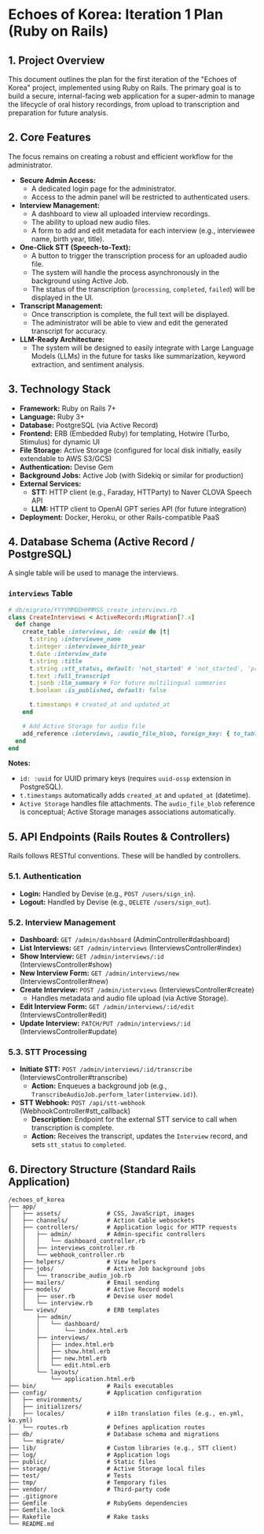 
# Echoes of Korea: Iteration 1 Plan (Ruby on Rails)

## 1. Project Overview

This document outlines the plan for the first iteration of the "Echoes of Korea" project, implemented using Ruby on Rails. The primary goal is to build a secure, internal-facing web application for a super-admin to manage the lifecycle of oral history recordings, from upload to transcription and preparation for future analysis.

## 2. Core Features

The focus remains on creating a robust and efficient workflow for the administrator.

*   **Secure Admin Access:**
    *   A dedicated login page for the administrator.
    *   Access to the admin panel will be restricted to authenticated users.
*   **Interview Management:**
    *   A dashboard to view all uploaded interview recordings.
    *   The ability to upload new audio files.
    *   A form to add and edit metadata for each interview (e.g., interviewee name, birth year, title).
*   **One-Click STT (Speech-to-Text):**
    *   A button to trigger the transcription process for an uploaded audio file.
    *   The system will handle the process asynchronously in the background using Active Job.
    *   The status of the transcription (`processing`, `completed`, `failed`) will be displayed in the UI.
*   **Transcript Management:**
    *   Once transcription is complete, the full text will be displayed.
    *   The administrator will be able to view and edit the generated transcript for accuracy.
*   **LLM-Ready Architecture:**
    *   The system will be designed to easily integrate with Large Language Models (LLMs) in the future for tasks like summarization, keyword extraction, and sentiment analysis.

## 3. Technology Stack

*   **Framework:** Ruby on Rails 7+
*   **Language:** Ruby 3+
*   **Database:** PostgreSQL (via Active Record)
*   **Frontend:** ERB (Embedded Ruby) for templating, Hotwire (Turbo, Stimulus) for dynamic UI
*   **File Storage:** Active Storage (configured for local disk initially, easily extendable to AWS S3/GCS)
*   **Authentication:** Devise Gem
*   **Background Jobs:** Active Job (with Sidekiq or similar for production)
*   **External Services:**
    *   **STT:** HTTP client (e.g., Faraday, HTTParty) to Naver CLOVA Speech API
    *   **LLM:** HTTP client to OpenAI GPT series API (for future integration)
*   **Deployment:** Docker, Heroku, or other Rails-compatible PaaS

## 4. Database Schema (Active Record / PostgreSQL)

A single table will be used to manage the interviews.

### `interviews` Table

```ruby
# db/migrate/YYYYMMDDHHMMSS_create_interviews.rb
class CreateInterviews < ActiveRecord::Migration[7.x]
  def change
    create_table :interviews, id: :uuid do |t|
      t.string :interviewee_name
      t.integer :interviewee_birth_year
      t.date :interview_date
      t.string :title
      t.string :stt_status, default: 'not_started' # 'not_started', 'processing', 'completed', 'failed'
      t.text :full_transcript
      t.jsonb :llm_summary # For future multilingual summaries
      t.boolean :is_published, default: false

      t.timestamps # created_at and updated_at
    end

    # Add Active Storage for audio file
    add_reference :interviews, :audio_file_blob, foreign_key: { to_table: :active_storage_blobs }, type: :uuid, index: true
  end
end
```

**Notes:**
*   `id: :uuid` for UUID primary keys (requires `uuid-ossp` extension in PostgreSQL).
*   `t.timestamps` automatically adds `created_at` and `updated_at` (datetime).
*   `Active Storage` handles file attachments. The `audio_file_blob` reference is conceptual; Active Storage manages associations automatically.

## 5. API Endpoints (Rails Routes & Controllers)

Rails follows RESTful conventions. These will be handled by controllers.

### 5.1. Authentication

*   **Login:** Handled by Devise (e.g., `POST /users/sign_in`).
*   **Logout:** Handled by Devise (e.g., `DELETE /users/sign_out`).

### 5.2. Interview Management

*   **Dashboard:** `GET /admin/dashboard` (AdminController#dashboard)
*   **List Interviews:** `GET /admin/interviews` (InterviewsController#index)
*   **Show Interview:** `GET /admin/interviews/:id` (InterviewsController#show)
*   **New Interview Form:** `GET /admin/interviews/new` (InterviewsController#new)
*   **Create Interview:** `POST /admin/interviews` (InterviewsController#create)
    *   Handles metadata and audio file upload (via Active Storage).
*   **Edit Interview Form:** `GET /admin/interviews/:id/edit` (InterviewsController#edit)
*   **Update Interview:** `PATCH/PUT /admin/interviews/:id` (InterviewsController#update)

### 5.3. STT Processing

*   **Initiate STT:** `POST /admin/interviews/:id/transcribe` (InterviewsController#transcribe)
    *   **Action:** Enqueues a background job (e.g., `TranscribeAudioJob.perform_later(interview.id)`).
*   **STT Webhook:** `POST /api/stt-webhook` (WebhookController#stt_callback)
    *   **Description:** Endpoint for the external STT service to call when transcription is complete.
    *   **Action:** Receives the transcript, updates the `Interview` record, and sets `stt_status` to `completed`.

## 6. Directory Structure (Standard Rails Application)

```
/echoes_of_korea
├── app/
│   ├── assets/             # CSS, JavaScript, images
│   ├── channels/           # Action Cable websockets
│   ├── controllers/        # Application logic for HTTP requests
│   │   ├── admin/          # Admin-specific controllers
│   │   │   └── dashboard_controller.rb
│   │   ├── interviews_controller.rb
│   │   └── webhook_controller.rb
│   ├── helpers/            # View helpers
│   ├── jobs/               # Active Job background jobs
│   │   └── transcribe_audio_job.rb
│   ├── mailers/            # Email sending
│   ├── models/             # Active Record models
│   │   ├── user.rb         # Devise user model
│   │   └── interview.rb
│   └── views/              # ERB templates
│       ├── admin/
│       │   └── dashboard/
│       │       └── index.html.erb
│       ├── interviews/
│       │   ├── index.html.erb
│       │   ├── show.html.erb
│       │   ├── new.html.erb
│       │   └── edit.html.erb
│       └── layouts/
│           └── application.html.erb
├── bin/                    # Rails executables
├── config/                 # Application configuration
│   ├── environments/
│   ├── initializers/
│   ├── locales/            # i18n translation files (e.g., en.yml, ko.yml)
│   └── routes.rb           # Defines application routes
├── db/                     # Database schema and migrations
│   └── migrate/
├── lib/                    # Custom libraries (e.g., STT client)
├── log/                    # Application logs
├── public/                 # Static files
├── storage/                # Active Storage local files
├── test/                   # Tests
├── tmp/                    # Temporary files
├── vendor/                 # Third-party code
├── .gitignore
├── Gemfile                 # RubyGems dependencies
├── Gemfile.lock
├── Rakefile                # Rake tasks
└── README.md
```

